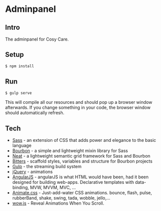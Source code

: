 # Adminpanel

## Intro
The adminpanel for Cosy Care.

## Setup
```sh
$ npm install
```

## Run
```sh
$ gulp serve
```
This will compile all our resources and should pop up a browser window afterwards. If you change something in your code, the browser window should automatically refresh.

## Tech
* [Sass] - an extension of CSS that adds power and elegance to the basic language
* [Bourbon] - a simple and lightweight mixin library for Sass
* [Neat] - a lightweight semantic grid framework for Sass and Bourbon
* [Bitters] - scaffold styles, variables and structure for Bourbon projects
* [Gulp] - the streaming build system
* [jQuery] - animations
* [AngularJS] - angularJS is what HTML would have been, had it been designed for building web-apps. Declarative templates with data-binding, MVW, MVVM, MVC, ...
* [Animate.css] - Just-add-water CSS animations. bounce, flash, pulse, rubberBand, shake, swing, tada, wobble, jello,...
* [wow.js] - Reveal Animations When You Scroll.

[Bourbon]:http://bourbon.io/
[Neat]:http://neat.bourbon.io/
[Bitters]:http://bitters.bourbon.io/
[Sass]:http://sass-lang.com/
[Gulp]:http://gulpjs.com
[jQuery]:http://jquery.com
[AngularJS]:http://angularjs.org
[Animate.css]:https://daneden.github.io/animate.css/
[wow.js]:http://mynameismatthieu.com/WOW/index.html